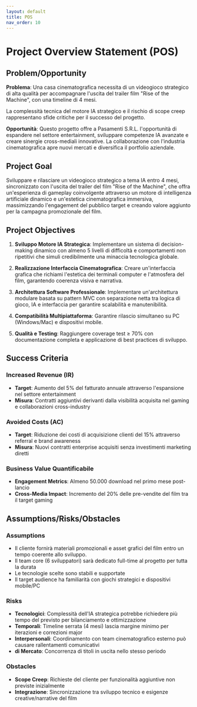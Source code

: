 ```yaml
---
layout: default
title: POS
nav_order: 10
---
```


# Project Overview Statement (POS)

## Problem/Opportunity

**Problema**: Una casa cinematografica necessita di un videogioco strategico di alta qualità per accompagnare l'uscita 
del trailer film "Rise of the Machine", con una timeline di 4 mesi.

La complessità tecnica del motore IA strategico e il rischio di scope creep rappresentano sfide critiche per il successo 
del progetto.

**Opportunità**: Questo progetto offre a Pasamenti S.R.L. l'opportunità di espandere nel settore entertainment,
sviluppare competenze IA avanzate e creare sinergie cross-mediali innovative. La collaborazione con l'industria 
cinematografica apre nuovi mercati e diversifica il portfolio aziendale.

## Project Goal

Sviluppare e rilasciare un videogioco strategico a tema IA entro 4 mesi, sincronizzato con l'uscita del trailer del film 
"Rise of the Machine", che offra un'esperienza di gameplay coinvolgente attraverso un motore di intelligenza artificiale 
dinamico e un'estetica cinematografica immersiva, massimizzando l'engagement del pubblico target e creando valore aggiunto
per la campagna promozionale del film.

## Project Objectives

1. **Sviluppo Motore IA Strategica**: Implementare un sistema di decision-making dinamico con almeno 5 livelli di 
difficoltà e comportamenti non ripetitivi che simuli credibilmente una minaccia tecnologica globale.

2. **Realizzazione Interfaccia Cinematografica**: Creare un'interfaccia grafica che richiami l'estetica dei terminali 
computer e l'atmosfera del film, garantendo coerenza visiva e narrativa.

3. **Architettura Software Professionale**: Implementare un'architettura modulare basata su pattern MVC con separazione
netta tra logica di gioco, IA e interfaccia per garantire scalabilità e manutenibilità.

4. **Compatibilità Multipiattaforma**: Garantire rilascio simultaneo su PC (Windows/Mac) e dispositivi mobile.

5. **Qualità e Testing**: Raggiungere coverage test ≥ 70% con documentazione completa e applicazione di best practices 
di sviluppo.

## Success Criteria

### Increased Revenue (IR)
- **Target**: Aumento del 5% del fatturato annuale attraverso l'espansione nel settore entertainment
- **Misura**: Contratti aggiuntivi derivanti dalla visibilità acquisita nel gaming e collaborazioni cross-industry

### Avoided Costs (AC)
- **Target**: Riduzione dei costi di acquisizione clienti del 15% attraverso referral e brand awareness
- **Misura**: Nuovi contratti enterprise acquisiti senza investimenti marketing diretti

### Business Value Quantificabile
- **Engagement Metrics**: Almeno 50.000 download nel primo mese post-lancio
- **Cross-Media Impact**: Incremento del 20% delle pre-vendite del film tra il target gaming

## Assumptions/Risks/Obstacles

### Assumptions
- Il cliente fornirà materiali promozionali e asset grafici del film entro un tempo coerente allo sviluppo.
- Il team core (6 sviluppatori) sarà dedicato full-time al progetto per tutta la durata
- Le tecnologie scelte sono stabili e supportate
- Il target audience ha familiarità con giochi strategici e dispositivi mobile/PC

### Risks
- **Tecnologici**: Complessità dell'IA strategica potrebbe richiedere più tempo del previsto per bilanciamento e 
ottimizzazione
- **Temporali**: Timeline serrata (4 mesi) lascia margine minimo per iterazioni e correzioni major
- **Interpersonali**: Coordinamento con team cinematografico esterno può causare rallentamenti comunicativi
- **di Mercato**: Concorrenza di titoli in uscita nello stesso periodo

### Obstacles
- **Scope Creep**: Richieste del cliente per funzionalità aggiuntive non previste inizialmente
- **Integrazione**: Sincronizzazione tra sviluppo tecnico e esigenze creative/narrative del film